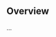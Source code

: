 <!-- Note: Please must use one of our issue templates to file an issue! 🛑 -->
<!-- 👉 https://github.com/JoshuaKGoldberg/repros/issues/new/choose 👈 -->
<!-- **Issues that should have been filed with a template will be closed without action, and we will ask you to use a template.** -->

<!-- This blank issue template is only for issues that don't fit any of the templates. -->

## Overview

...

